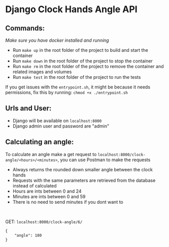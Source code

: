# Django Clock Hands Angle API

## Commands:
*Make sure you have docker installed and running*
- Run `make up` in the root folder of the project to build and start the container
- Run `make down` in the root folder of the project to stop the container
- Run `make rm` in the root folder of the project to remove the container and related images and volumes
- Run `make test` in the root folder of the project to run the tests

If you get issues with the `entrypoint.sh`, it might be because it needs permissions, fix this by running: `chmod +x ./entrypoint.sh`

## Urls and User:
- Django will be available on `localhost:8000`
- Django admin user and password are "admin"

## Calculating an angle:
To calculate an angle make a get request to `localhost:8000/clock-angle/<hours>/<minutes>`, you can use Postman to make the requests
- Always returns the rounded down smaller angle between the clock hands
- Requests with the same parameters are retrieved from the database instead of calculated
- Hours are ints between 0 and 24
- Minutes are ints between 0 and 59
- There is no need to send minutes if you dont want to

<br>

GET: `localhost:8000/clock-angle/6/`
```
{
    "angle": 180
}
```